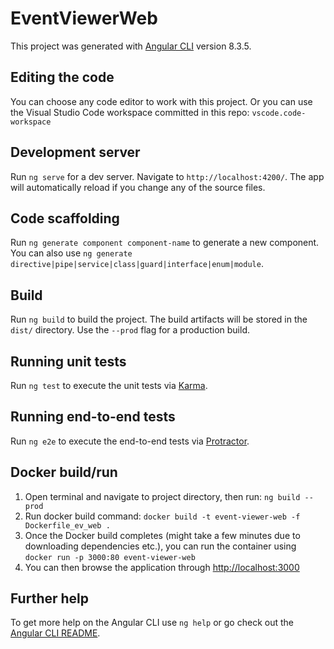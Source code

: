 # EventViewerWeb

This project was generated with [Angular CLI](https://github.com/angular/angular-cli) version 8.3.5.

## Editing the code

You can choose any code editor to work with this project. Or you can use the Visual Studio Code workspace committed in this repo: `vscode.code-workspace`

## Development server

Run `ng serve` for a dev server. Navigate to `http://localhost:4200/`. The app will automatically reload if you change any of the source files.

## Code scaffolding

Run `ng generate component component-name` to generate a new component. You can also use `ng generate directive|pipe|service|class|guard|interface|enum|module`.

## Build

Run `ng build` to build the project. The build artifacts will be stored in the `dist/` directory. Use the `--prod` flag for a production build.

## Running unit tests

Run `ng test` to execute the unit tests via [Karma](https://karma-runner.github.io).

## Running end-to-end tests

Run `ng e2e` to execute the end-to-end tests via [Protractor](http://www.protractortest.org/).

## Docker build/run

1. Open terminal and navigate to project directory, then run: `ng build --prod`
2. Run docker build command: `docker build -t event-viewer-web -f Dockerfile_ev_web .`
3. Once the Docker build completes (might take a few minutes due to downloading dependencies etc.), you can run the container using `docker run -p 3000:80 event-viewer-web`
4. You can then browse the application through <http://localhost:3000>

## Further help

To get more help on the Angular CLI use `ng help` or go check out the [Angular CLI README](https://github.com/angular/angular-cli/blob/master/README.md).

